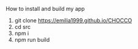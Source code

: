 <!-- # Странича веб-сайта съедобных батончиков Chocco
# temafeed1996.github.io -->
How to install and build my app

1. git clone https://emilia1999.github.io/CHOCCO
2. cd src
3. npm i
4. npm run build
